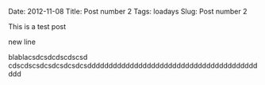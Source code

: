 Date: 2012-11-08
Title: Post number 2
Tags: loadays
Slug: Post number 2


This is a test post

new line

blablacsdcsdcdscdscsd
cdscdscsdcsdcsdcsdcsddddddddddddddddddddddddddddddddddddddddddd
